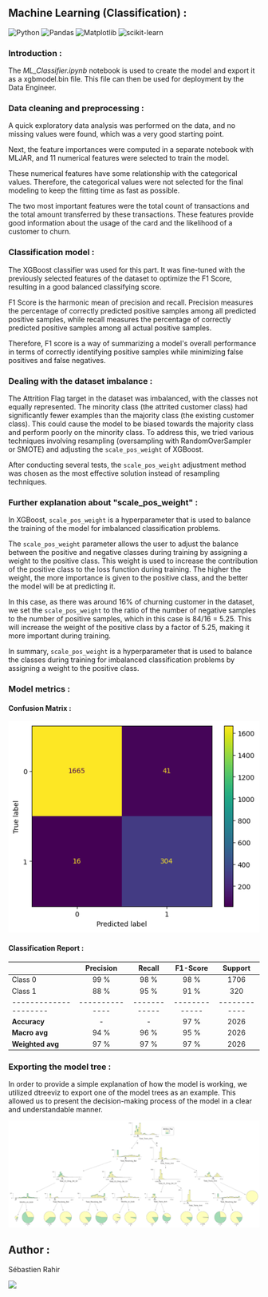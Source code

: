 ## Machine Learning (Classification) :

![Python](https://img.shields.io/badge/python-3670A0?style=for-the-badge&logo=python&logoColor=ffdd54)
![Pandas](https://img.shields.io/badge/pandas-%23150458.svg?style=for-the-badge&logo=pandas&logoColor=white)
![Matplotlib](https://img.shields.io/badge/Matplotlib-%23ffffff.svg?style=for-the-badge&logo=Matplotlib&logoColor=black)
![scikit-learn](https://img.shields.io/badge/scikit--learn-%23F7931E.svg?style=for-the-badge&logo=scikit-learn&logoColor=white)

### Introduction :

The *ML_Classifier.ipynb* notebook is used to create the model and export it as a xgbmodel.bin file. This file can then be used for deployment by the Data Engineer.

### Data cleaning and preprocessing :

A quick exploratory data analysis was performed on the data, and no missing values were found, which was a very good starting point.

Next, the feature importances were computed in a separate notebook with MLJAR, and 11 numerical features were selected to train the model.

These numerical features have some relationship with the categorical values. Therefore, the categorical values were not selected for the final modeling to keep the fitting time as fast as possible.

The two most important features were the total count of transactions and the total amount transferred by these transactions. These features provide good information about the usage of the card and the likelihood of a customer to churn.

### Classification model :

The XGBoost classifier was used for this part. It was fine-tuned with the previously selected features of the dataset to optimize the F1 Score, resulting in a good balanced classifying score.

F1 Score is the harmonic mean of precision and recall. Precision measures the percentage of correctly predicted positive samples among all predicted positive samples, while recall measures the percentage of correctly predicted positive samples among all actual positive samples.

Therefore, F1 score is a way of summarizing a model's overall performance in terms of correctly identifying positive samples while minimizing false positives and false negatives.

### Dealing with the dataset imbalance :

The Attrition Flag target in the dataset was imbalanced, with the classes not equally represented. The minority class (the attrited customer class) had significantly fewer examples than the majority class (the existing customer class). This could cause the model to be biased towards the majority class and perform poorly on the minority class. To address this, we tried various techniques involving resampling (oversampling with RandomOverSampler or SMOTE) and adjusting the `scale_pos_weight` of XGBoost.

After conducting several tests, the `scale_pos_weight` adjustment method was chosen as the most effective solution instead of resampling techniques.

### Further explanation about "scale_pos_weight" :

In XGBoost, `scale_pos_weight` is a hyperparameter that is used to balance the training of the model for imbalanced classification problems.

The `scale_pos_weight` parameter allows the user to adjust the balance between the positive and negative classes during training by assigning a weight to the positive class. This weight is used to increase the contribution of the positive class to the loss function during training. The higher the weight, the more importance is given to the positive class, and the better the model will be at predicting it.

In this case, as there was around 16% of churning customer in the dataset, we set the `scale_pos_weight` to the ratio of the number of negative samples to the number of positive samples, which in this case is 84/16 = 5.25. This will increase the weight of the positive class by a factor of 5.25, making it more important during training.

In summary, `scale_pos_weight` is a hyperparameter that is used to balance the classes during training for imbalanced classification problems by assigning a weight to the positive class.

### Model metrics :

#### Confusion Matrix :

![Confusion_Matrix.png](./visuals/confusion_matrix.png)

#### Classification Report :

|                       | Precision      | Recall       | F1-Score      | Support      |
|:--------------------- |:--------------:|:------------:|:-------------:|:------------:|
| Class 0               | 99 %           | 98 %         | 98 %          | 1706         |
| Class 1               | 88 %           | 95 %         | 91 %          | 320          |
| --------------------- | -------------- | ------------ | ------------- | ------------ |
| **Accuracy**          | -              | -            | 97 %          | 2026         |
| **Macro avg**         | 94 %           | 96 %         | 95 %          | 2026         |
| **Weighted avg**      | 97 %           | 97 %         | 97 %          | 2026         |

### Exporting the model tree :

In order to provide a simple explanation of how the model is working, we utilized dtreeviz to export one of the model trees as an example. This allowed us to present the decision-making process of the model in a clear and understandable manner.

![dtreeviz_tree.svg](./visuals/xgb_dtreeviz_tree.svg)

## Author :

Sébastien Rahir

[<img src="https://img.shields.io/badge/linkedin-%230077B5.svg?style=for-the-badge&logo=linkedin&logoColor=white">](https://www.linkedin.com/in/sebastien-rahir/)

